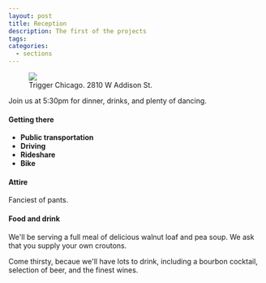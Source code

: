 ```yaml
---
layout: post
title: Reception
description: The first of the projects
tags:
categories:
  - sections
---
```


<figure class="section-image">
    <img class="u-max-full-width" src="https://api.mapbox.com/styles/v1/danswick/cio0yit1t003dagkljbja0jsc/static/-87.697947,41.946739,15.15,0.00,45.00/800x250@2x?access_token=pk.eyJ1IjoiZGFuc3dpY2siLCJhIjoieUZiWmwtVSJ9.0cPQywdbPVmvHiHJ6NwdXA">
    <figcaption>Trigger Chicago. 2810 W Addison St.</figcaption>
</figure>

Join us at 5:30pm for dinner, drinks, and plenty of dancing. 

#### Getting there

- **Public transportation**
- **Driving**
- **Rideshare**
- **Bike**

#### Attire 

Fanciest of pants.

#### Food and drink

We'll be serving a full meal of delicious walnut loaf and pea soup. We ask that you supply your own croutons. 

Come thirsty, becaue we'll have lots to drink, including a bourbon cocktail, selection of beer, and the finest wines. 